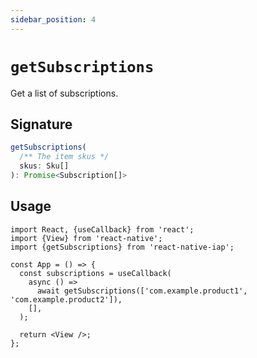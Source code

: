 ```yaml
---
sidebar_position: 4
---
```


# `getSubscriptions`

Get a list of subscriptions.

## Signature

```ts
getSubscriptions(
  /** The item skus */
  skus: Sku[]
): Promise<Subscription[]>
```

## Usage

```tsx
import React, {useCallback} from 'react';
import {View} from 'react-native';
import {getSubscriptions} from 'react-native-iap';

const App = () => {
  const subscriptions = useCallback(
    async () =>
      await getSubscriptions(['com.example.product1', 'com.example.product2']),
    [],
  );

  return <View />;
};
```
